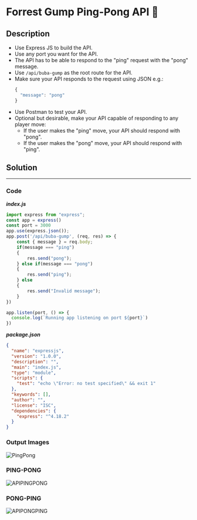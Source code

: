 # Forrest Gump Ping-Pong API 🏓

## Description

- Use Express JS to build the API.
- Use any port you want for the API.
- The API has to be able to respond to the "ping" request with the "pong" message.
- Use `/api/buba-gump` as the root route for the API.
- Make sure your API responds to the request using JSON e.g.:
  ```javascript
  {
    "message": "pong"
  }
  ```
- Use Postman to test your API.
- Optional but desirable, make your API capable of responding to any player move:
  - If the user makes the "ping" move, your API should respond with "pong".
  - If the user makes the "pong" move, your API should respond with "ping".

## Solution
---
### Code

***index.js***

```JavaScript
import express from "express";
const app = express()
const port = 3000
app.use(express.json());
app.post('/api/buba-gump', (req, res) => {
    const { message } = req.body;
    if(message === "ping") 
    {
        res.send("pong");
    } else if(message === "pong") 
    {
        res.send("ping");
    } else 
    {
        res.send("Invalid message");
    }
})

app.listen(port, () => {
  console.log(`Running app listening on port ${port}`)
})
```

***package.json***

```json
{
  "name": "expressjs",
  "version": "1.0.0",
  "description": "",
  "main": "index.js",
  "type": "module",
  "scripts": {
    "test": "echo \"Error: no test specified\" && exit 1"
  },
  "keywords": [],
  "author": "",
  "license": "ISC",
  "dependencies": {
    "express": "^4.18.2"
  }
}
```

### Output Images 
![PingPong](https://user-images.githubusercontent.com/95326781/223326872-20422255-8a97-4971-b525-ec72924b1a09.jpg)
### PING-PONG
![APIPINGPONG](https://user-images.githubusercontent.com/95326781/223326903-bff65fbe-0721-43c0-922c-daa07ed03f4f.jpg)
### PONG-PING
![APIPONGPING](https://user-images.githubusercontent.com/95326781/223326899-e0458ddd-e905-4998-8317-6bd5da479470.jpg)


